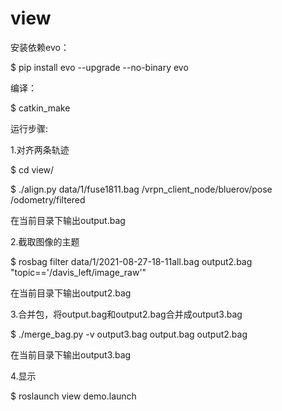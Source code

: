 # view
安装依赖evo：

$ pip install evo --upgrade --no-binary evo

编译：

$ catkin_make

运行步骤:

1.对齐两条轨迹

$ cd view/

$ ./align.py data/1/fuse1811.bag /vrpn_client_node/bluerov/pose /odometry/filtered

在当前目录下输出output.bag

2.截取图像的主题

$ rosbag filter data/1/2021-08-27-18-11all.bag output2.bag "topic=='/davis_left/image_raw'"

在当前目录下输出output2.bag

3.合并包，将output.bag和output2.bag合并成output3.bag

$ ./merge_bag.py -v output3.bag output.bag output2.bag

在当前目录下输出output3.bag

4.显示

$ roslaunch view demo.launch 

